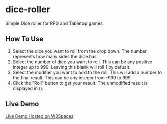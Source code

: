 # dice-roller
Simple Dice roller for RPG and Tabletop games.

## How To Use
1. Select the dice you want to roll from the drop down. The number represents how many sides the dice has.
2. Select the number of dice you want to roll. This can be any positive integer up to 999. Leaving this blank will roll 1 by defualt.
3. Select the modifier you want to add to the roll. This will add a number to the final result. This can be any integer from -999 to 999.
4. Click the "Roll" button to get your result. The unmodified result is displayed in ().

## Live Demo
[Live Demo Hosted on W3Spaces](https://x13x-dice-roller.w3spaces.com/)
